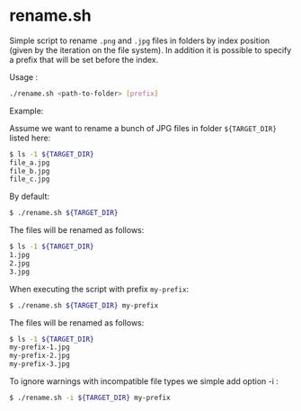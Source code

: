 rename.sh
=========

Simple script to rename ```.png``` and ```.jpg``` files in folders by index position (given by the iteration on the file system). In addition it is possible to specify a prefix that will be set before the index.

Usage : 
```bash
./rename.sh <path-to-folder> [prefix]
```

Example:

Assume we want to rename a bunch of JPG files in folder `${TARGET_DIR}` listed here:
```bash
$ ls -1 ${TARGET_DIR}
file_a.jpg
file_b.jpg
file_c.jpg
```

By default:
```bash
$ ./rename.sh ${TARGET_DIR}
```

The files will be renamed as follows:

```bash
$ ls -1 ${TARGET_DIR}
1.jpg
2.jpg
3.jpg
```

When executing the script with prefix `my-prefix`:

```bash
$ ./rename.sh ${TARGET_DIR} my-prefix
```

The files will be renamed as follows:

```bash
$ ls -1 ${TARGET_DIR}
my-prefix-1.jpg
my-prefix-2.jpg
my-prefix-3.jpg
```
To ignore warnings with incompatible file types we simple add option -i :

```bash
$ ./rename.sh -i ${TARGET_DIR} my-prefix
```

